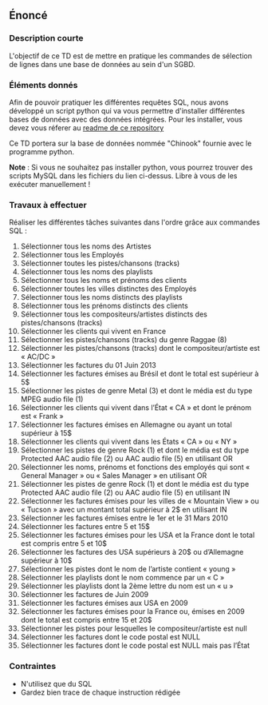## Énoncé

### Description courte

L'objectif de ce TD est de mettre en pratique les commandes de sélection de lignes dans une base de données au sein d'un SGBD.

### Éléments donnés 

Afin de pouvoir pratiquer les différentes requêtes SQL, nous avons développé un script python qui va vous permettre d'installer différentes bases de données avec des données intégrées. Pour les installer, vous devez vous réferer au <a href="https://github.com/Microleadoff/database-installer-py" title="repository du code python d'installation des bases de données" target="_blank">readme de ce repository</a>

Ce TD portera sur la base de données nommée "Chinook" fournie avec le programme python.

**Note** : Si vous ne souhaitez pas installer python, vous pourrez trouver des scripts MySQL dans les fichiers du lien ci-dessus. Libre à vous de les exécuter manuellement !

### Travaux à effectuer

Réaliser les différentes tâches suivantes dans l'ordre grâce aux commandes SQL :

1. Sélectionner tous les noms des Artistes
2. Sélectionner tous les Employés
3. Sélectionner toutes les pistes/chansons (tracks) 
4. Sélectionner tous les noms des playlists
5. Sélectionner tous les noms et prénoms des clients
6. Sélectionner toutes les villes distinctes des Employés
7. Sélectionner tous les noms distincts des playlists
8. Sélectionner tous les prénoms distincts des clients
9. Sélectionner tous les compositeurs/artistes distincts des pistes/chansons (tracks) 
10. Sélectionner les clients qui vivent en France
11. Sélectionner les pistes/chansons (tracks) du genre Raggae (8)
12. Sélectionner les pistes/chansons (tracks) dont le compositeur/artiste est « AC/DC »
13. Sélectionner les factures du 01 Juin 2013
14. Sélectionner les factures émises au Brésil et dont le total est supérieur à 5$
15. Sélectionner les pistes de genre Metal (3) et dont le média est du type MPEG audio file (1)
16. Sélectionner les clients qui vivent dans l’État « CA » et dont le prénom est « Frank »
17. Sélectionner les factures émises en Allemagne ou ayant un total supérieur à 15$
18. Sélectionner les clients qui vivent dans les États « CA » ou « NY »
19. Sélectionner les pistes de genre Rock (1) et dont le média est du type Protected AAC audio file (2) ou AAC audio file (5) en utilisant OR
20. Sélectionner les noms, prénoms et fonctions des employés qui sont « General Manager » ou « Sales Manager » en utilisant OR
21. Sélectionner les pistes de genre Rock (1) et dont le média est du type Protected AAC audio file (2) ou AAC audio file (5) en utilisant IN
22. Sélectionner les factures émises pour les villes de « Mountain View » ou « Tucson » avec un montant total supérieur à 2$ en utilisant IN
23. Sélectionner les factures émises entre le 1er et le 31 Mars 2010
24. Sélectionner les factures entre 5 et 15$
25. Sélectionner les factures émises pour les USA et la France  dont le total est compris entre 5 et 10$
26. Sélectionner les factures des USA supérieurs à 20$ ou d’Allemagne supérieur à 10$
27. Sélectionner les pistes dont le nom de l’artiste contient « young »
28. Sélectionner les playlists dont le nom commence par un « C »
29. Sélectionner les playlists dont la 2ème lettre du nom est un « u »
30. Sélectionner les factures de Juin 2009
31. Sélectionner les factures émises aux USA en 2009
32. Sélectionner les factures émises pour la France ou, émises en 2009 dont le total est compris entre 15 et 20$
33. Sélectionner les pistes pour lesquelles le compositeur/artiste est null
34. Sélectionner les factures dont le code postal est NULL
35. Sélectionner les factures dont le code postal est NULL mais pas l’État


### Contraintes

- N'utilisez que du SQL
- Gardez bien trace de chaque instruction rédigée